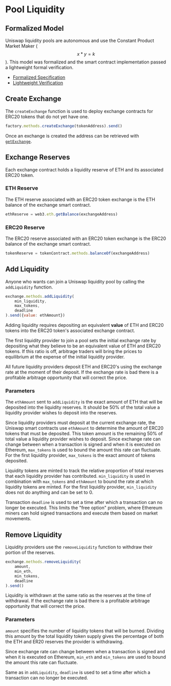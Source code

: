 # Pool Liquidity

## Formalized Model

Uniswap liquidity pools are autonomous and use the Constant Product Market Maker \($$x * y = k$$\). This model was formalized and the smart contract implementation passed a lightweight formal verification.

* [Formalized Specification](https://github.com/runtimeverification/verified-smart-contracts/blob/uniswap/uniswap/x-y-k.pdf)
* [Lightweight Verification](https://github.com/runtimeverification/verified-smart-contracts/tree/uniswap/uniswap/results) 

## Create Exchange

The `createExchange` function is used to deploy exchange contracts for ERC20 tokens that do not yet have one.

```javascript
factory.methods.createExchange(tokenAddress).send()
```

Once an exchange is created the address can be retrieved with [`getExchange`](connect-to-uniswap.md#get-exchange-address). 

## Exchange Reserves

Each exchange contract holds a liquidity reserve of ETH and its associated ERC20 token.

### ETH Reserve

The ETH reserve associated with an ERC20 token exchange is the ETH balance of the exchange smart contract. 

```javascript
ethReserve = web3.eth.getBalance(exchangeAddress)
```

### ERC20 Reserve

The ERC20 reserve associated with an ERC20 token exchange is the ERC20 balance of the exchange smart contract. 

```javascript
tokenReserve = tokenContract.methods.balanceOf(exchangeAddress)
```

## Add Liquidity 

Anyone who wants can join a Uniswap liquidity pool by calling the `addLiquidity` function.

```javascript
exchange.methods.addLiquidity(
    min_liquidity, 
    max_tokens, 
    deadline 
).send({value: ethAmount})
```

Adding liquidity requires depositing an equivalent **value** of ETH and ERC20 tokens into the ERC20 token's associated exchange contract. 

The first liquidity provider to join a pool sets the initial exchange rate by depositing what they believe to be an equivalent value of ETH and ERC20 tokens. If this ratio is off, arbitrage traders will bring the prices to equilibrium at the expense of the initial liquidity provider. 

All future liquidity providers deposit ETH and ERC20's using the exchange rate at the moment of their deposit. If the exchange rate is bad there is a profitable arbitrage opportunity that will correct the price.

### Parameters

The `ethAmount` sent to `addLiquidity` is the exact amount of ETH that will be deposited into the liquidity reserves. It should be 50% of the total value a liquidity provider wishes to deposit into the reserves. 

Since liquidity providers must deposit at the current exchange rate, the Uniswap smart contracts use `ethAmount` to determine the amount of ERC20 tokens that must be deposited. This token amount is the remaining 50% of total value a liquidity provider wishes to deposit. Since exchange rate can change between when a transaction is signed and when it is executed on Ethereum, `max_tokens` is used to bound the amount this rate can fluctuate. For the first liquidity provider, `max_tokens` is the exact amount of tokens deposited. 

Liquidity tokens are minted to track the relative proportion of total reserves that each liquidity provider has contributed. `min_liquidity` is used in combination with `max_tokens` and `ethAmount` to bound the rate at which liquidity tokens are minted. For the first liquidity provider, `min_liquidity` does not do anything and can be set to 0. 

Transaction `deadline` is used to set a time after which a transaction can no longer be executed. This limits the "free option" problem, where Ethereum miners can hold signed transactions and execute them based on market movements.

## Remove Liquidity 

Liquidity providers use the `removeLiquidity` function to withdraw their portion of the reserves. 

```javascript
exchange.methods.removeLiquidity(
    amount, 
    min_eth, 
    min_tokens,
    deadline 
).send()
```

Liquidity is withdrawn at the same ratio as the reserves at the time of withdrawal. If the exchange rate is bad there is a profitable arbitrage opportunity that will correct the price.

### Parameters

`amount` specifies the number of liquidity tokens that will be burned. Dividing this amount by the total liquidity token supply gives the percentage of both the ETH and ER20 reserves the provider is withdrawing. 

Since exchange rate can change between when a transaction is signed and when it is executed on Ethereum, `min_eth` and `min_tokens` are used to bound the amount this rate can fluctuate.

Same as in `addLiquidity`, `deadline` is used to set a time after which a transaction can no longer be executed. 

